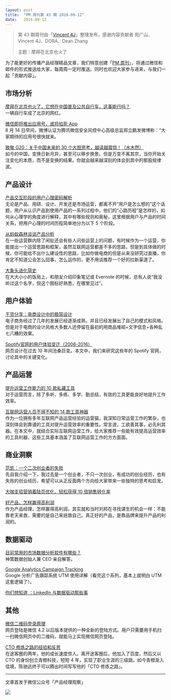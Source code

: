```yaml
---
layout: post
title:  "PM 周刊第 43 期 2016-09-12"
date:   2016-09-12
---
```


> 第 43 期周刊由「[Vincent 4J](http://pmweekly.com/contributors#vincent4j)」整理发布，感谢内容贡献者 苑广山、Vincent 4J、DORA、Dean Zhang   
> 
> 主题：摩拜在北京也火了

为了能更好的传播产品经理精品文章，我们特意创建「[PM 周刊](http://pmweekly.com/)」，将通过微信和邮件的形式推送给大家，每周周一定时推送。同时也欢迎大家参与进来，与我们一起「贡献内容」。 

## 市场分析

[摩拜在北京也火了，它想在中国普及公共自行车，这事能行吗？](http://mp.weixin.qq.com/s?__biz=MzA3MzU0OTQzMw==&mid=2650198518&idx=1&sn=9030b9c2d08955c024d9e20f82713964&scene=1&srcid=0908FG4wAtSvju6APnaUzx86#rd)   
一辆自行车成了北京的网红。  

[微信即将推出应用号，或将掐死 App](http://mp.weixin.qq.com/s?__biz=MjM5NTIzNTMzNg==&mid=2651541255&idx=1&sn=fb06420a35efcf3580a7b84c3d21e076&scene=1&srcid=0906BQJKNUbeJk15hRGr5rMv#rd)   
8 月 14 日早间，微博认证为腾讯微信安全风控中心高级总监郑立鹏发微博称：“大家期待的应用号很快就来。  

[致敬 G20：关于中国未来的 30 个大胆思考，越读越震惊！（水木然）](http://mp.weixin.qq.com/s?__biz=MzA5NzY4NTQyMw==&mid=2651267310&idx=1&sn=eafb221c7896a80a773fcfb1036b7fab&scene=1&srcid=0907GcjHZgYsw3pXAIBb1KMH#rd)   
如今的中国，变换日新月异，甚至可以移步换景。但是万变不离其宗，当你开始关注变化的本质，而不是变换的结果。你就会越来越深刻的体会到其中的那股规律波。  

## 产品设计

[产品交互阶段的用户心理密码解析](http://mp.weixin.qq.com/s?__biz=MzIzOTE0NjczMw==&mid=2654863946&idx=1&sn=9e39b3224da728679cf1eda29c51e8f2&chksm=f2e421c8c593a8de2a832dda24c5510de349d502ccf2f2f3953ccd9dd4609a03113386fd5281&scene=1&srcid=0912o6MWBLje22iwwsKl3dNn#rd)   
无论是产品、用研、设计、开发还是市场运营，都离不开“用户是怎么想的”这个话题，用户从认识产品到使用产品的一系列过程中，他们的“心路历程”是怎样的，如何从心理学的角度进行解释，其中有哪些规则和奥秘，这里根据用户与产品的时间关系，把用户心理的时间历程简单地分为以下 5 个阶段。   

[从蚂蚁森林谈谈产品分析](http://mp.weixin.qq.com/s?__biz=MjM5MDgzNDkzMw==&mid=2652214286&idx=1&sn=4cf007d3ed33bc5b4d8d474f7627d6d4&scene=1&srcid=0910GLY0B6tV8MzhqmZTgfyI#rd)   
在一些运营群内除了闲扯还会有些人问些运营上的问题，有时候作为一个运营，你能提出一个运营思路和框架，虽然互联网运营都差不多的思路，但是到具体做的时候，你可能给不出什么建设性的思路，比如你做电商的但是从来没研究过直播，你肯定不知道公会怎么回事，怎么运作的，更不用谈推荐一个好的拉新渠道了。   
 
[大象头进化简史](http://mp.weixin.qq.com/s?__biz=MjM5OTA3MjUwMA==&mid=200763348&idx=1&sn=e6e33ddbac3cfca90bd2823e264234e8&scene=1&srcid=0909s0VN1wBbSvyII7dOX2vM#rd)   
在大大小小的饭局上，和朋友介绍印象笔记或 Evernote 的时候，总有人说“我没听过这个名字，但这个图标好熟悉，在哪里见过”。  

## 用户体验

[干货分享：电商设计中的极简设计](http://mp.weixin.qq.com/s?__biz=MzIxMzM0OTYzMg==&mid=2247484553&idx=1&sn=cebdcc77dacf5786412e331393b02806&scene=1&srcid=0911GKMO4eHvW0gUgVK2V82f#rd)   
电子商务经过了几年的发展已经逐渐成熟，并且已经发展出了自己的模式和风格。但是对于电商的设计风格大多数人还停留在最初的用商品堆砌+文字信息+各种乱七八糟的效果。   

[Spotify官网的用户体验变迁（2006-2016）](http://mp.weixin.qq.com/s?__biz=MzA3MTY0ODY1OQ==&mid=2649776440&idx=2&sn=cbb230e54322f8adc2183e70d94164d3&scene=1&srcid=0906IcU39TgWhiqOFQMp7yPs#rd)   
网页设计在过去 10 年间沧桑巨变。本文中，我们来研究这些年的 Spotify 官网，讨论其中的关键变化。   


## 产品运营

[提升运营工作能力的 10 款私藏工具](http://mp.weixin.qq.com/s?__biz=MzAwMDA3ODc2NQ==&mid=2650447492&idx=1&sn=31a24794d16e5ee7d3edac4915115df5&chksm=82e05846b597d1506fee87235e8a8f17d663b2fb722db447dbeae2b25c6d9450af0859243fca&scene=1&srcid=0907lSLQAD8pRbMBwDd0gqKE#rd)  
对于运营而言，除了多听、多练、多学、勤总结，有效的工具更能良好地提升工作效率。 


[互联网运营人员不得不知的 14 款工具神器](http://mp.weixin.qq.com/s?__biz=MzI5MjM3OTA0MA==&mid=2247483787&idx=1&sn=4c4e35e28f64ec7ec1a2fff83ff4dd66&scene=1&srcid=09087c7YsOCQp42pr8LWrM2r#rd)    
作为一位拥有多年互联网产品运营经验的运营猫，我深知日常运营工作的繁杂，也深刻体会到靠谱的工具对提升运营效率的重要性。常言道，工欲善其事，必先利其器。在本文中，就结合实际互联网运营工作，给大家推荐一些能有效提高运营效率的工具利器，这些工具基本涵盖了互联网运营工作的方方面面。   


## 商业洞察

[范凯：一个二次创业者的失败](http://mp.weixin.qq.com/s?__biz=MzA4NzA2NjcyMg==&mid=2653213356&idx=1&sn=18f22872638daba9a14e8669ddd5a326&chksm=8bef63a1bc98eab7083e58552b2be0f9fb7c9a51df602216ca73de2b1f342369a628b56ceb4d&scene=1&srcid=0909PVFZPCxJpquCO6yT4ztC#rd)   
先自我介绍一下，我过去是一个创业者，不只一次创业，有成功的创业经历，也有失败的创业经历，希望可以从正反面两个方向给大家带来一些独特的思考和启发。  

[大咖支招营销着陆页优化，轻松获得 10 倍销售转化率](http://mp.weixin.qq.com/s?__biz=MjM5ODc3MjM2MQ==&mid=400297379&idx=3&sn=41cf40ecb707e989d2f2208e432ebf1e&scene=1&srcid=09074m2wF4m4JzHxBWAxbSlt#wechat_redirect)   

[好产品，怎样赢得高利润](http://mp.weixin.qq.com/s?__biz=MzAxMzc5NDAyMw==&mid=2650510138&idx=1&sn=bde0090090e989fdeb9d4e0a17fcdec6&scene=1&srcid=0907jGBpAYPScKFmg524AkdJ#rd)   
作为产品经理，怎样赢得高利润，其实就和当时刘邦在寻找谋生的机会一样：不能靠老天来救，需要的是自己来拯救自己。真正好的产品，是靠品牌来提升产品的利润的。  



## 数据驱动

[目前常用的市场数据分析软件有哪些？](https://www.zhihu.com/question/20390354/answer/120667817)   
神策数据创始人兼 CEO 亲自解答。  

[Google Analytics Campaign Tracking](http://cutroni.com/blog/2006/11/10/google-analytics-campaign-tracking-pt-0-an-overview/)   
Google 分析广告跟踪系统 UTM 使用详解（看完这个系列，基本上就明白 UTM 这套逻辑了）。    

[你们想知道 ：LinkedIn 与数据驱动那些事](http://mp.weixin.qq.com/s?__biz=MjM5MjAxMDM4MA==&mid=2651886038&idx=1&sn=69ed02243a7a5ba46883fe87888ec4fe&chksm=bd48e8358a3f6123c37b8ccda42dbf506c0f8b8fd6493e8c666aab572218d435e05ba0d31bd4&scene=1&srcid=0910jAzTOvKfJ6WO3VQQNgmE#rd)

## 其他
 
[微信二维码登录原理](https://zhuanlan.zhihu.com/p/22325152)   
网页登陆是微信 4.2 以后版本提供的一种全新的登陆方式。用户只需要用手机扫一扫微信网页中的二维码，就能马上实现微信网页登陆。  

[CTO 修炼之路的经验和反思](http://mp.weixin.qq.com/s?__biz=MzA4NTU2MTg3MQ==&mid=2655158550&idx=1&sn=b44aa7a329d2adb95a9efc930f009025&scene=1&srcid=0912OZJ2j1pEfAOYroO0h1W8#rd)  
在途客圈的两年，他的成长速度惊人。离开途客圈后，他加入了百度，然后又以 CTO 的身份创立青橙科技，短短 4 年，实现了职业生涯的三级跳。如今青橙渐入佳境，陈驰远终于可以腾出时间写写他的「CTO 修炼之路」。  


---
文章首发于微信公众号「产品经理观察」   
  
![](http://com-4jplus-temp.qiniudn.com/pmweekly-weixin.jpg)   